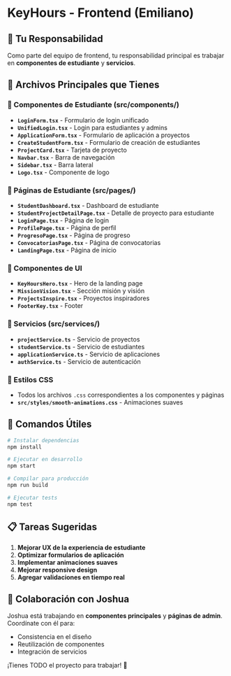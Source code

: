 # KeyHours - Frontend (Emiliano)

## 🎯 Tu Responsabilidad

Como parte del equipo de frontend, tu responsabilidad principal es trabajar en **componentes de estudiante** y **servicios**.

## 📁 Archivos Principales que Tienes

### 🧩 Componentes de Estudiante (src/components/)
- **`LoginForm.tsx`** - Formulario de login unificado
- **`UnifiedLogin.tsx`** - Login para estudiantes y admins
- **`ApplicationForm.tsx`** - Formulario de aplicación a proyectos
- **`CreateStudentForm.tsx`** - Formulario de creación de estudiantes
- **`ProjectCard.tsx`** - Tarjeta de proyecto
- **`Navbar.tsx`** - Barra de navegación
- **`Sidebar.tsx`** - Barra lateral
- **`Logo.tsx`** - Componente de logo

### 📄 Páginas de Estudiante (src/pages/)
- **`StudentDashboard.tsx`** - Dashboard de estudiante
- **`StudentProjectDetailPage.tsx`** - Detalle de proyecto para estudiante
- **`LoginPage.tsx`** - Página de login
- **`ProfilePage.tsx`** - Página de perfil
- **`ProgresoPage.tsx`** - Página de progreso
- **`ConvocatoriasPage.tsx`** - Página de convocatorias
- **`LandingPage.tsx`** - Página de inicio

### 🎨 Componentes de UI
- **`KeyHoursHero.tsx`** - Hero de la landing page
- **`MissionVision.tsx`** - Sección misión y visión
- **`ProjectsInspire.tsx`** - Proyectos inspiradores
- **`FooterKey.tsx`** - Footer

### 🔧 Servicios (src/services/)
- **`projectService.ts`** - Servicio de proyectos
- **`studentService.ts`** - Servicio de estudiantes
- **`applicationService.ts`** - Servicio de aplicaciones
- **`authService.ts`** - Servicio de autenticación

### 🎨 Estilos CSS
- Todos los archivos `.css` correspondientes a los componentes y páginas
- **`src/styles/smooth-animations.css`** - Animaciones suaves

## 🚀 Comandos Útiles

```bash
# Instalar dependencias
npm install

# Ejecutar en desarrollo
npm start

# Compilar para producción
npm run build

# Ejecutar tests
npm test
```

## 📋 Tareas Sugeridas

1. **Mejorar UX de la experiencia de estudiante**
2. **Optimizar formularios de aplicación**
3. **Implementar animaciones suaves**
4. **Mejorar responsive design**
5. **Agregar validaciones en tiempo real**

## 🔗 Colaboración con Joshua

Joshua está trabajando en **componentes principales** y **páginas de admin**. Coordínate con él para:
- Consistencia en el diseño
- Reutilización de componentes
- Integración de servicios

¡Tienes TODO el proyecto para trabajar! 🎉